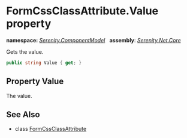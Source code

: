 # FormCssClassAttribute.Value property
**namespace:** *[Serenity.ComponentModel](../../README.md#serenity.componentmodel-namespace)*   **assembly**: *[Serenity.Net.Core](../../README.md)*

Gets the value.

```csharp
public string Value { get; }
```

## Property Value

The value.

## See Also

* class [FormCssClassAttribute](../FormCssClassAttribute.md)